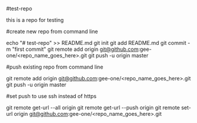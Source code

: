 #test-repo

this is a repo for testing

#create new repo from command line

echo "# test-repo" >> README.md
git init
git add README.md
git commit -m "first commit"
git remote add origin git@github.com:gee-one/<repo_name_goes_here>.git
git push -u origin master


#push existing repo from command line

git remote add origin git@github.com:gee-one/<repo_name_goes_here>.git
git push -u origin master


#set push to use ssh instead of https

git remote get-url --all origin
git remote get-url --push origin
git remote set-url  origin git@github.com:gee-one/<repo_name_goes_here>.git 
